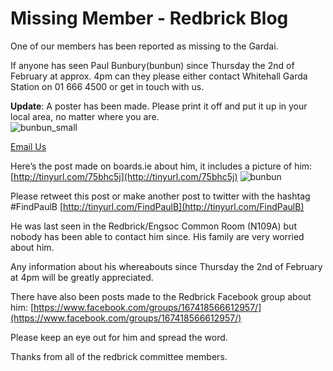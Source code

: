 # Missing Member - Redbrick Blog
One of our members has been reported as missing to the Gardai.

If anyone has seen Paul Bunbury(bunbun) since Thursday the 2nd of February at approx. 4pm can they please either contact Whitehall Garda Station on 01 666 4500 or get in touch with us.

**Update**: A poster has been made. Please print it off and put it up in your local area, no matter where you are.  
![bunbun_small](https://blog.redbrick.dcu.ie/post/missing-member/bunbun_small.jpg)

[Email Us](mailto:committee@redbrick.dcu.ie)

Here’s the post made on boards.ie about him, it includes a picture of him: [http://tinyurl.com/75bhc5j](http://tinyurl.com/75bhc5j) ![bunbun](https://blog.redbrick.dcu.ie/post/missing-member/bunbun.jpg)

Please retweet this post or make another post to twitter with the hashtag #FindPaulB [http://tinyurl.com/FindPaulB](http://tinyurl.com/FindPaulB)

He was last seen in the Redbrick/Engsoc Common Room (N109A) but nobody has been able to contact him since. His family are very worried about him.

Any information about his whereabouts since Thursday the 2nd of February at 4pm will be greatly appreciated.

There have also been posts made to the Redbrick Facebook group about him: [https://www.facebook.com/groups/167418566612957/](https://www.facebook.com/groups/167418566612957/)

Please keep an eye out for him and spread the word.

Thanks from all of the redbrick committee members.